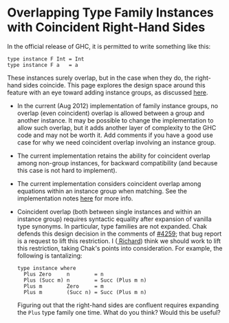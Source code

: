 # Overlapping Type Family Instances with Coincident Right-Hand Sides


In the official release of GHC, it is permitted to write something like this:

```wiki
type instance F Int = Int
type instance F a   = a
```


These instances surely overlap, but in the case when they do, the right-hand sides coincide. This page explores the design space around this feature with an eye toward adding instance groups, as discussed [here](new-axioms).

- In the current (Aug 2012) implementation of family instance groups, no overlap (even coincident) overlap is allowed between a group and another instance. It may be possible to change the implementation to allow such overlap, but it adds another layer of complexity to the GHC code and may not be worth it. Add comments if you have a good use case for why we need coincident overlap involving an instance group.

- The current implementation retains the ability for coincident overlap among non-group instances, for backward compatibility (and because this case is not hard to implement).

- The current implementation considers coincident overlap among equations within an instance group when matching. See the implementation notes [here](new-axioms) for more info.

- Coincident overlap (both between single instances and within an instance group) requires syntactic equality after expansion of vanilla type synonyms. In particular, type families are not expanded. Chak defends this design decision in the comments of [\#4259](https://gitlab.haskell.org//ghc/ghc/issues/4259); that bug report is a request to lift this restriction. I ([ Richard](http://www.cis.upenn.edu/~eir)) think we should work to lift this restriction, taking Chak's points into consideration. For example, the following is tantalizing:

  ```wiki
  type instance where
    Plus Zero     n        = n
    Plus (Succ m) n        = Succ (Plus m n)
    Plus m        Zero     = m
    Plus m        (Succ n) = Succ (Plus m n)
  ```

  Figuring out that the right-hand sides are confluent requires expanding the `Plus` type family one time. What do you think? Would this be useful?
